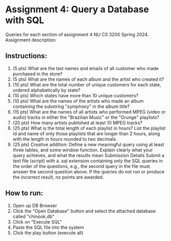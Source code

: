 # Assignment 4: Query a Database with SQL
Queries for each section of assignment 4 NU CS 3200 Spring 2024. Assignment description:

## Instructions:
1) (5 pts) What are the last names and emails of all customer who made purchased in the store?
2) (5 pts) What are the names of each album and the artist who created it?
3) (10 pts) What are the total number of unique customers for each state, ordered alphabetically by state?
4) (10 pts) Which states have more than 10 unique customers?
5) (10 pts) What are the names of the artists who made an album containing the substring "symphony" in the album title?
6) (15 pts) What are the names of all artists who performed MPEG (video or audio) tracks in either the "Brazilian Music" or the "Grunge" playlists?
7) (20 pts) How many artists published at least 10 MPEG tracks?
8) (25 pts) What is the total length of each playlist in hours? List the playlist id and name of only those playlists that are longer than 2 hours, along with the length in hours rounded to two decimals.
9) (25 pts) Creative addition: Define a new meaningful query using at least three tables, and some window function. Explain clearly what your query achieves, and what the results mean
Submission Details
Submit a text file (script) with a .sql extension containing only the SQL queries in the order of the questions, e.g., the second query in the file must answer the second question above. If the queries do not run or produce the incorrect result, no points are awarded.

## How to run:
1) Open up DB Browser
2) Click the "Open Database" button and select the attached database called "chinook.db"
3) Click on "Execute SQL"
4) Paste the SQL file into the system
5) Click the play button (execute all)
